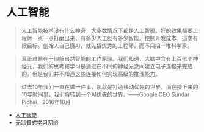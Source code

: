 # 人工智能

> 人工智能技术没有什么神奇，大多数情况下都是人工智障。好的效果都要工程师一点一点打磨出来，有多少人工就有多少智能。控制开发成本，追求有限目标。创始人自己懂AI，就先招优秀的工程师，而不只招一堆科学家。

>  真正难题在于理解自然智能的工作原理。我们知道，大脑中含有上百亿个神经元，我们的思考和学习是通过在不同的神经元之间建立电子连接来完成的。但是我们并不知道这些连接如何实现高级的推理能力。

> 过去10年我们一直在做一件事，那就是打造移动优先的世界。而在接下来的10年时间里，我们将转到一个AI优先的世界。——Google CEO Sundar Pichai，2016年10月

* [人工智能](https://baike.baidu.com/item/%E4%BA%BA%E5%B7%A5%E6%99%BA%E8%83%BD/9180)
* [无监督式学习网络](https://www.baike.com/wiki/%E6%97%A0%E7%9B%91%E7%9D%A3%E5%BC%8F%E5%AD%A6%E4%B9%A0%E7%BD%91%E7%BB%9C)
